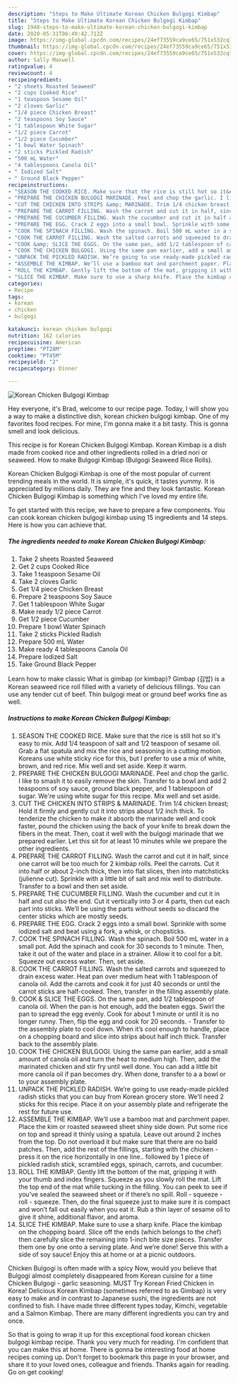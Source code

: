 ```yaml
---
description: "Steps to Make Ultimate Korean Chicken Bulgogi Kimbap"
title: "Steps to Make Ultimate Korean Chicken Bulgogi Kimbap"
slug: 1948-steps-to-make-ultimate-korean-chicken-bulgogi-kimbap
date: 2020-05-31T06:49:42.713Z
image: https://img-global.cpcdn.com/recipes/24ef73559ca9ce65/751x532cq70/korean-chicken-bulgogi-kimbap-recipe-main-photo.jpg
thumbnail: https://img-global.cpcdn.com/recipes/24ef73559ca9ce65/751x532cq70/korean-chicken-bulgogi-kimbap-recipe-main-photo.jpg
cover: https://img-global.cpcdn.com/recipes/24ef73559ca9ce65/751x532cq70/korean-chicken-bulgogi-kimbap-recipe-main-photo.jpg
author: Sally Maxwell
ratingvalue: 4
reviewcount: 4
recipeingredient:
- "2 sheets Roasted Seaweed"
- "2 cups Cooked Rice"
- "1 teaspoon Sesame Oil"
- "2 cloves Garlic"
- "1/4 piece Chicken Breast"
- "2 teaspoons Soy Sauce"
- "1 tablespoon White Sugar"
- "1/2 piece Carrot"
- "1/2 piece Cucumber"
- "1 bowl Water Spinach"
- "2 sticks Pickled Radish"
- "500 mL Water"
- "4 tablespoons Canola Oil"
- " Iodized Salt"
- " Ground Black Pepper"
recipeinstructions:
- "SEASON THE COOKED RICE. Make sure that the rice is still hot so it&#39;s easy to mix. Add 1/4 teaspoon of salt and 1/2 teaspoon of sesame oil. Grab a flat spatula and mix the rice and seasoning in a cutting motion. Koreans use white sticky rice for this, but I prefer to use a mix of white, brown, and red rice. Mix well and set aside. Keep it warm."
- "PREPARE THE CHICKEN BULGOGI MARINADE. Peel and chop the garlic. I like to smash it to easily remove the skin. Transfer to a bowl and add 2 teaspoons of soy sauce, ground black pepper, and 1 tablespoon of sugar. We&#39;re using white sugar for this recipe. Mix well and set aside."
- "CUT THE CHICKEN INTO STRIPS &amp; MARINADE. Trim 1/4 chicken breast; Hold it firmly and gently cut it into strips about 1/2 inch thick. To tenderize the chicken to make it absorb the marinade well and cook faster, pound the chicken using the back of your knife to break down the fibers in the meat. Then, coat it well with the bulgogi marinade that we prepared earlier. Let this sit for at least 10 minutes while we prepare the other ingredients."
- "PREPARE THE CARROT FILLING. Wash the carrot and cut it in half, since one carrot will be too much for 2 kimbap rolls. Peel the carrots. Cut it into half or about 2-inch thick, then into flat slices, then into matchsticks (julienne cut). Sprinkle with a little bit of salt and mix well to distribute. Transfer to a bowl and then set aside."
- "PREPARE THE CUCUMBER FILLING. Wash the cucumber and cut it in half and cut also the end. Cut it vertically into 3 or 4 parts, then cut each part into sticks. We’ll be using the parts without seeds so discard the center sticks which are mostly seeds."
- "PREPARE THE EGG. Crack 2 eggs into a small bowl. Sprinkle with some iodized salt and beat using a fork, a whisk, or chopsticks."
- "COOK THE SPINACH FILLING. Wash the spinach. Boil 500 mL water in a small pot. Add the spinach and cook for 30 seconds to 1 minute. Then, take it out of the water and place in a strainer. Allow it to cool for a bit. Squeeze out excess water. Then, set aside."
- "COOK THE CARROT FILLING. Wash the salted carrots and squeezed to drain excess water. Heat pan over medium heat with 1 tablespoon of canola oil. Add the carrots and cook it for just 40 seconds or until the carrot sticks are half-cooked. Then, transfer in the filling assembly plate."
- "COOK &amp; SLICE THE EGGS. On the same pan, add 1/2 tablespoon of canola oil. When the pan is hot enough, add the beaten eggs. Swirl the pan to spread the egg evenly. Cook for about 1 minute or until it is no longer runny. Then, flip the egg and cook for 20 seconds. Transfer to the assembly plate to cool down. When it’s cool enough to handle, place on a chopping board and slice into strips about half inch thick. Transfer back to the assembly plate."
- "COOK THE CHICKEN BULGOGI. Using the same pan earlier, add a small amount of canola oil and turn the heat to medium high. Then, add the marinated chicken and stir fry until well done. You can add a little bit more canola oil if pan becomes dry. When done, transfer to a a bowl or to your assembly plate."
- "UNPACK THE PICKLED RADISH. We’re going to use ready-made pickled radish sticks that you can buy from Korean grocery store. We’ll need 2 sticks for this recipe. Place it on your assembly plate and refrigerate the rest for future use."
- "ASSEMBLE THE KIMBAP. We’ll use a bamboo mat and parchment paper. Place the kim or roasted seaweed sheet shiny side down. Put some rice on top and spread it thinly using a spatula. Leave out around 2 inches from the top. Do not overload it but make sure that there are no bald patches. Then, add the rest of the fillings, starting with the chicken - press it on the rice horizontally in one line.. followed by 1 piece of pickled radish stick, scrambled eggs, spinach, carrots, and cucumber."
- "ROLL THE KIMBAP. Gently lift the bottom of the mat, gripping it with your thumb and index fingers. Squeeze as you slowly roll the mat. Lift the top end of the mat while tucking in the filling. You can peek to see if you’ve sealed the seaweed sheet or if there’s no spill. Roll - squeeze - roll - squeeze. Then, do the final squeeze just to make sure it is compact and won’t fall out easily when you eat it. Rub a thin layer of sesame oil to give it shine, additional flavor, and aroma."
- "SLICE THE KIMBAP. Make sure to use a sharp knife. Place the kimbap on the chopping board. Slice off the ends (which belongs to the chef) then carefully slice the remaining into 1-inch bite size pieces. Transfer them one by one onto a serving plate. And we’re done! Serve this with a side of soy sauce! Enjoy this at home or at a picnic outdoors."
categories:
- Recipe
tags:
- korean
- chicken
- bulgogi

katakunci: korean chicken bulgogi 
nutrition: 162 calories
recipecuisine: American
preptime: "PT28M"
cooktime: "PT45M"
recipeyield: "2"
recipecategory: Dinner

---
```



![Korean Chicken Bulgogi Kimbap](https://img-global.cpcdn.com/recipes/24ef73559ca9ce65/751x532cq70/korean-chicken-bulgogi-kimbap-recipe-main-photo.jpg)

Hey everyone, it's Brad, welcome to our recipe page. Today, I will show you a way to make a distinctive dish, korean chicken bulgogi kimbap. One of my favorites food recipes. For mine, I'm gonna make it a bit tasty. This is gonna smell and look delicious.

This recipe is for Korean Chicken Bulgogi Kimbap. Korean Kimbap is a dish made from cooked rice and other ingredients rolled in a dried nori or seaweed. How to make Bulgogi Kimbap (Bulgogi Seaweed Rice Rolls).

Korean Chicken Bulgogi Kimbap is one of the most popular of current trending meals in the world. It is simple, it's quick, it tastes yummy. It is appreciated by millions daily. They are fine and they look fantastic. Korean Chicken Bulgogi Kimbap is something which I've loved my entire life.


To get started with this recipe, we have to prepare a few components. You can cook korean chicken bulgogi kimbap using 15 ingredients and 14 steps. Here is how you can achieve that.

<!--inarticleads1-->

##### The ingredients needed to make Korean Chicken Bulgogi Kimbap:

1. Take 2 sheets Roasted Seaweed
1. Get 2 cups Cooked Rice
1. Take 1 teaspoon Sesame Oil
1. Take 2 cloves Garlic
1. Get 1/4 piece Chicken Breast
1. Prepare 2 teaspoons Soy Sauce
1. Get 1 tablespoon White Sugar
1. Make ready 1/2 piece Carrot
1. Get 1/2 piece Cucumber
1. Prepare 1 bowl Water Spinach
1. Take 2 sticks Pickled Radish
1. Prepare 500 mL Water
1. Make ready 4 tablespoons Canola Oil
1. Prepare  Iodized Salt
1. Take  Ground Black Pepper


Learn how to make classic What is gimbap (or kimbap)? Gimbap (김밥) is a Korean seaweed rice roll filled with a variety of delicious fillings. You can use any tender cut of beef. Thin bulgogi meat or ground beef works fine as well. 

<!--inarticleads2-->

##### Instructions to make Korean Chicken Bulgogi Kimbap:

1. SEASON THE COOKED RICE. Make sure that the rice is still hot so it&#39;s easy to mix. Add 1/4 teaspoon of salt and 1/2 teaspoon of sesame oil. Grab a flat spatula and mix the rice and seasoning in a cutting motion. Koreans use white sticky rice for this, but I prefer to use a mix of white, brown, and red rice. Mix well and set aside. Keep it warm.
1. PREPARE THE CHICKEN BULGOGI MARINADE. Peel and chop the garlic. I like to smash it to easily remove the skin. Transfer to a bowl and add 2 teaspoons of soy sauce, ground black pepper, and 1 tablespoon of sugar. We&#39;re using white sugar for this recipe. Mix well and set aside.
1. CUT THE CHICKEN INTO STRIPS &amp; MARINADE. Trim 1/4 chicken breast; Hold it firmly and gently cut it into strips about 1/2 inch thick. To tenderize the chicken to make it absorb the marinade well and cook faster, pound the chicken using the back of your knife to break down the fibers in the meat. Then, coat it well with the bulgogi marinade that we prepared earlier. Let this sit for at least 10 minutes while we prepare the other ingredients.
1. PREPARE THE CARROT FILLING. Wash the carrot and cut it in half, since one carrot will be too much for 2 kimbap rolls. Peel the carrots. Cut it into half or about 2-inch thick, then into flat slices, then into matchsticks (julienne cut). Sprinkle with a little bit of salt and mix well to distribute. Transfer to a bowl and then set aside.
1. PREPARE THE CUCUMBER FILLING. Wash the cucumber and cut it in half and cut also the end. Cut it vertically into 3 or 4 parts, then cut each part into sticks. We’ll be using the parts without seeds so discard the center sticks which are mostly seeds.
1. PREPARE THE EGG. Crack 2 eggs into a small bowl. Sprinkle with some iodized salt and beat using a fork, a whisk, or chopsticks.
1. COOK THE SPINACH FILLING. Wash the spinach. Boil 500 mL water in a small pot. Add the spinach and cook for 30 seconds to 1 minute. Then, take it out of the water and place in a strainer. Allow it to cool for a bit. Squeeze out excess water. Then, set aside.
1. COOK THE CARROT FILLING. Wash the salted carrots and squeezed to drain excess water. Heat pan over medium heat with 1 tablespoon of canola oil. Add the carrots and cook it for just 40 seconds or until the carrot sticks are half-cooked. Then, transfer in the filling assembly plate.
1. COOK &amp; SLICE THE EGGS. On the same pan, add 1/2 tablespoon of canola oil. When the pan is hot enough, add the beaten eggs. Swirl the pan to spread the egg evenly. Cook for about 1 minute or until it is no longer runny. Then, flip the egg and cook for 20 seconds. - Transfer to the assembly plate to cool down. When it’s cool enough to handle, place on a chopping board and slice into strips about half inch thick. Transfer back to the assembly plate.
1. COOK THE CHICKEN BULGOGI. Using the same pan earlier, add a small amount of canola oil and turn the heat to medium high. Then, add the marinated chicken and stir fry until well done. You can add a little bit more canola oil if pan becomes dry. When done, transfer to a a bowl or to your assembly plate.
1. UNPACK THE PICKLED RADISH. We’re going to use ready-made pickled radish sticks that you can buy from Korean grocery store. We’ll need 2 sticks for this recipe. Place it on your assembly plate and refrigerate the rest for future use.
1. ASSEMBLE THE KIMBAP. We’ll use a bamboo mat and parchment paper. Place the kim or roasted seaweed sheet shiny side down. Put some rice on top and spread it thinly using a spatula. Leave out around 2 inches from the top. Do not overload it but make sure that there are no bald patches. Then, add the rest of the fillings, starting with the chicken - press it on the rice horizontally in one line.. followed by 1 piece of pickled radish stick, scrambled eggs, spinach, carrots, and cucumber.
1. ROLL THE KIMBAP. Gently lift the bottom of the mat, gripping it with your thumb and index fingers. Squeeze as you slowly roll the mat. Lift the top end of the mat while tucking in the filling. You can peek to see if you’ve sealed the seaweed sheet or if there’s no spill. Roll - squeeze - roll - squeeze. Then, do the final squeeze just to make sure it is compact and won’t fall out easily when you eat it. Rub a thin layer of sesame oil to give it shine, additional flavor, and aroma.
1. SLICE THE KIMBAP. Make sure to use a sharp knife. Place the kimbap on the chopping board. Slice off the ends (which belongs to the chef) then carefully slice the remaining into 1-inch bite size pieces. Transfer them one by one onto a serving plate. And we’re done! Serve this with a side of soy sauce! Enjoy this at home or at a picnic outdoors.


Chicken Bulgogi is often made with a spicy Now, would you believe that Bulgogi almost completely disappeared from Korean cuisine for a time Chicken Bulgogi - garlic seasoning. MUST Try Korean Fried Chicken in Korea! Delicious Korean Kimbap (sometimes referred to as Gimbap) is very easy to make and in contrast to Japanese sushi, the ingredients are not confined to fish. I have made three different types today, Kimchi, vegetable and a Salmon Kimbap. There are many different ingredients you can try and once. 

So that is going to wrap it up for this exceptional food korean chicken bulgogi kimbap recipe. Thank you very much for reading. I'm confident that you can make this at home. There is gonna be interesting food at home recipes coming up. Don't forget to bookmark this page in your browser, and share it to your loved ones, colleague and friends. Thanks again for reading. Go on get cooking!
